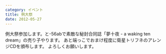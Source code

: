 ```yaml
---
category: イベント
title: 例大祭
date: 2012-05-27
---
```


例大祭参加します。と-56abで素敵な秘封合同誌「夢十夜 - a waking ten dream」の売り子やります。
あと端っこでおまけ程度に衛星トリフネのアレンジCDを頒布します。
よろしくお願いします。
